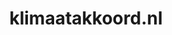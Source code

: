 ---
layout: post
title:  "klimaatakkoord.nl"
internal_url:  "/dutchgov/klimaatakkoord.nl.html"
categories: dutchgov
---